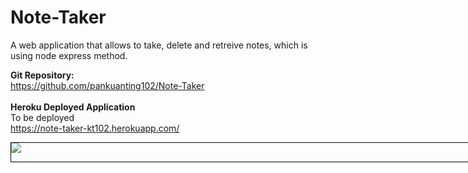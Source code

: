 # Note-Taker

A web application that allows to take, delete and retreive notes, which is using node express method.

<b>Git Repository:</b>
<br>https://github.com/pankuanting102/Note-Taker
<br>
<br><b>Heroku Deployed Application</b>
<br>To be deployed
<br>https://note-taker-kt102.herokuapp.com/
<br><div style="width: 90vw; margin: auto; border: 1px black solid">
<img src="https://github.com/pankuanting102/Note-Taker/blob/main/Asset/Oct-22-2020%2000-59-01.gif?raw=true">
</div>